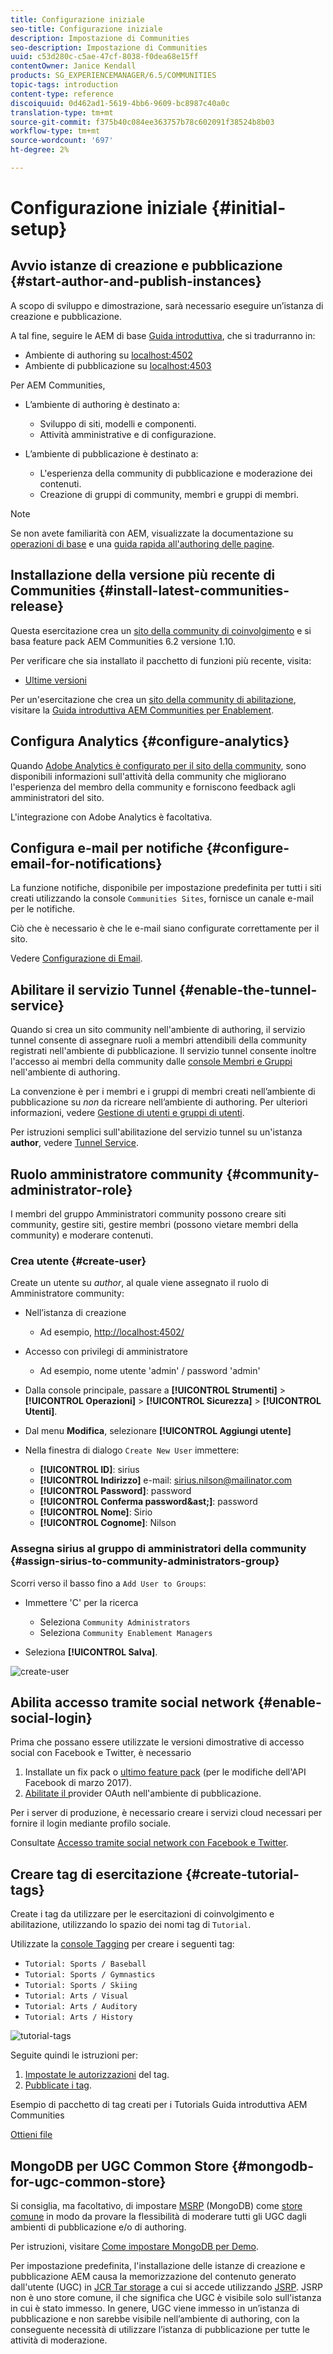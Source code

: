 ```yaml
---
title: Configurazione iniziale
seo-title: Configurazione iniziale
description: Impostazione di Communities
seo-description: Impostazione di Communities
uuid: c53d280c-c5ae-47cf-8038-f0dea68e15ff
contentOwner: Janice Kendall
products: SG_EXPERIENCEMANAGER/6.5/COMMUNITIES
topic-tags: introduction
content-type: reference
discoiquuid: 0d462ad1-5619-4bb6-9609-bc8987c40a0c
translation-type: tm+mt
source-git-commit: f375b40c084ee363757b78c602091f38524b8b03
workflow-type: tm+mt
source-wordcount: '697'
ht-degree: 2%

---
```



# Configurazione iniziale {#initial-setup}

## Avvio istanze di creazione e pubblicazione {#start-author-and-publish-instances}

A scopo di sviluppo e dimostrazione, sarà necessario eseguire un’istanza di creazione e pubblicazione.

A tal fine, seguire le AEM di base [Guida introduttiva](../../help/sites-deploying/deploy.md#getting-started), che si tradurranno in:

* Ambiente di authoring su [localhost:4502](Http://localhost:4502/)
* Ambiente di pubblicazione su [localhost:4503](Http://localhost:4503/)

Per  AEM Communities,

* L’ambiente di authoring è destinato a:

   * Sviluppo di siti, modelli e componenti.
   * Attività amministrative e di configurazione.

* L’ambiente di pubblicazione è destinato a:

   * L&#39;esperienza della community di pubblicazione e moderazione dei contenuti.
   * Creazione di gruppi di community, membri e gruppi di membri.

>[!NOTE]
>
>Se non avete familiarità con AEM, visualizzate la documentazione su [operazioni di base](../../help/sites-authoring/basic-handling.md) e una [guida rapida all&#39;authoring delle pagine](../../help/sites-authoring/qg-page-authoring.md).

## Installazione della versione più recente di Communities {#install-latest-communities-release}

Questa esercitazione crea un [sito della community di coinvolgimento](overview.md#engagement-community) e si basa  feature pack AEM Communities 6.2 versione 1.10.

Per verificare che sia installato il pacchetto di funzioni più recente, visita:

* [Ultime versioni](deploy-communities.md#latest-releases)

Per un&#39;esercitazione che crea un [sito della community di abilitazione](overview.md#enablement-community), visitare la [Guida introduttiva  AEM Communities per Enablement](getting-started-enablement.md).

## Configura Analytics {#configure-analytics}

Quando [ Adobe Analytics è configurato per il sito della community](analytics.md), sono disponibili informazioni sull&#39;attività della community che migliorano l&#39;esperienza del membro della community e forniscono feedback agli amministratori del sito.

L&#39;integrazione con  Adobe Analytics è facoltativa.

## Configura e-mail per notifiche {#configure-email-for-notifications}

La funzione notifiche, disponibile per impostazione predefinita per tutti i siti creati utilizzando la console `Communities Sites`, fornisce un canale e-mail per le notifiche.

Ciò che è necessario è che le e-mail siano configurate correttamente per il sito.

Vedere [Configurazione di Email](email.md).

## Abilitare il servizio Tunnel {#enable-the-tunnel-service}

Quando si crea un sito community nell&#39;ambiente di authoring, il servizio tunnel consente di assegnare ruoli a membri attendibili della community registrati nell&#39;ambiente di pubblicazione. Il servizio tunnel consente inoltre l&#39;accesso ai membri della community dalle [console Membri e Gruppi](members.md) nell&#39;ambiente di authoring.

La convenzione è per i membri e i gruppi di membri creati nell’ambiente di pubblicazione su *non* da ricreare nell’ambiente di authoring. Per ulteriori informazioni, vedere [Gestione di utenti e gruppi di utenti](users.md).

Per istruzioni semplici sull&#39;abilitazione del servizio tunnel su un&#39;istanza **author**, vedere [Tunnel Service](deploy-communities.md#tunnel-service-on-author).

## Ruolo amministratore community {#community-administrator-role}

I membri del gruppo Amministratori community possono creare siti community, gestire siti, gestire membri (possono vietare membri della community) e moderare contenuti.

### Crea utente {#create-user}

Create un utente su *author*, al quale viene assegnato il ruolo di Amministratore community:

* Nell’istanza di creazione

   * Ad esempio, [http://localhost:4502/](Http://localhost:4503/)

* Accesso con privilegi di amministratore

   * Ad esempio, nome utente &#39;admin&#39; / password &#39;admin&#39;

* Dalla console principale, passare a **[!UICONTROL Strumenti]** > **[!UICONTROL Operazioni]** > **[!UICONTROL Sicurezza]** > **[!UICONTROL Utenti]**.
* Dal menu **Modifica**, selezionare **[!UICONTROL Aggiungi utente]**

* Nella finestra di dialogo `Create New User` immettere:

   * **[!UICONTROL ID]**: sirius
   * **[!UICONTROL Indirizzo]** e-mail: sirius.nilson@mailinator.com
   * **[!UICONTROL Password]**: password
   * **[!UICONTROL Conferma password&amp;ast;]**: password
   * **[!UICONTROL Nome]**: Sirio
   * **[!UICONTROL Cognome]**: Nilson

### Assegna sirius al gruppo di amministratori della community {#assign-sirius-to-community-administrators-group}

Scorri verso il basso fino a `Add User to Groups`:

* Immettere &#39;C&#39; per la ricerca

   * Seleziona `Community Administrators`
   * Seleziona `Community Enablement Managers`

* Seleziona **[!UICONTROL Salva]**.

![create-user](assets/create-user.png)

## Abilita accesso tramite social network {#enable-social-login}

Prima che possano essere utilizzate le versioni dimostrative di accesso social con Facebook e Twitter, è necessario

1. Installate un fix pack o [ultimo feature pack](deploy-communities.md#latestfeaturepack) (per le modifiche dell&#39;API Facebook di marzo 2017).
1. [Abilitate il ](social-login.md#adobe-granite-oauth-authentication-handler) provider OAuth nell&#39;ambiente di pubblicazione.

Per i server di produzione, è necessario creare i servizi cloud necessari per fornire il login mediante profilo sociale.

Consultate [Accesso tramite social network con Facebook e Twitter](social-login.md).

## Creare tag di esercitazione {#create-tutorial-tags}

Create i tag da utilizzare per le esercitazioni di coinvolgimento e abilitazione, utilizzando lo spazio dei nomi tag di `Tutorial`.

Utilizzate la [console Tagging](../../help/sites-administering/tags.md#tagging-console) per creare i seguenti tag:

* `Tutorial: Sports / Baseball`
* `Tutorial: Sports / Gymnastics`
* `Tutorial: Sports / Skiing`
* `Tutorial: Arts / Visual`
* `Tutorial: Arts / Auditory`
* `Tutorial: Arts / History`

![tutorial-tags](assets/tutorial-tags.png)

Seguite quindi le istruzioni per:

1. [Impostate le autorizzazioni](../../help/sites-administering/tags.md#setting-tag-permissions) del tag.
1. [Pubblicate i tag](../../help/sites-administering/tags.md#publishing-tags).

Esempio di pacchetto di tag creati per i Tutorials Guida introduttiva  AEM Communities

[Ottieni file](assets/tutorial_tags-v63.zip)

## MongoDB per UGC Common Store {#mongodb-for-ugc-common-store}

Si consiglia, ma facoltativo, di impostare [MSRP](msrp.md) (MongoDB) come [store comune](working-with-srp.md) in modo da provare la flessibilità di moderare tutti gli UGC dagli ambienti di pubblicazione e/o di authoring.

Per istruzioni, visitare [Come impostare MongoDB per Demo](demo-mongo.md).

Per impostazione predefinita, l&#39;installazione delle istanze di creazione e pubblicazione AEM causa la memorizzazione del contenuto generato dall&#39;utente (UGC) in [JCR Tar storage](../../help/sites-deploying/platform.md) a cui si accede utilizzando [JSRP](jsrp.md). JSRP non è uno store comune, il che significa che UGC è visibile solo sull&#39;istanza in cui è stato immesso. In genere, UGC viene immesso in un’istanza di pubblicazione e non sarebbe visibile nell’ambiente di authoring, con la conseguente necessità di utilizzare l’istanza di pubblicazione per tutte le attività di moderazione.